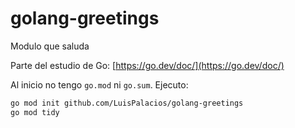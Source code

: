 # golang-greetings

Modulo que saluda

Parte del estudio de Go: [https://go.dev/doc/](https://go.dev/doc/)

Al inicio no tengo `go.mod` ni `go.sum`. Ejecuto:

```zsh
go mod init github.com/LuisPalacios/golang-greetings
go mod tidy
```
